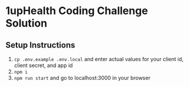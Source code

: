 # 1upHealth Coding Challenge Solution

## Setup Instructions

1) `cp .env.example .env.local` and enter actual values for your client id, client secret, and app id
2) `npm i`
3) `npm run start` and go to localhost:3000 in your browser
